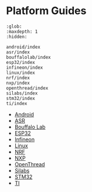 # Platform Guides

```{toctree}
:glob:
:maxdepth: 1
:hidden:

android/index
asr/index
bouffalolab/index
esp32/index
infineon/index
linux/index
nrf/index
nxp/index
openthread/index
silabs/index
stm32/index
ti/index
```

- [Android](./android/)
- [ASR](./asr/)
- [Bouffalo Lab](./bouffalolab)
- [ESP32](./esp32/)
- [Infineon](./infineon/)
- [Linux](./linux/)
- [NRF](./nrf/)
- [NXP](./nxp/)
- [OpenThread](./openthread/)
- [Silabs](./silabs/)
- [STM32](./stm32/)
- [TI](./ti/)

